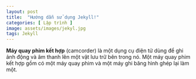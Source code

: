 ```yaml
---
layout: post
title:  "Hướng dẫn sử dụng Jekyll!"
categories: [ Lập trình ]
image: assets/images/jekyl.jpg
tags: Jekyll
---
```

**Máy quay phim kết hợp** (camcorder) là một dụng cụ điện tử dùng để ghi ảnh động và âm thanh lên một vật lưu trữ bên trong nó. Một máy quay phim kết hợp gồm có một máy quay phim và một máy ghi băng hình ghép lại làm một.
